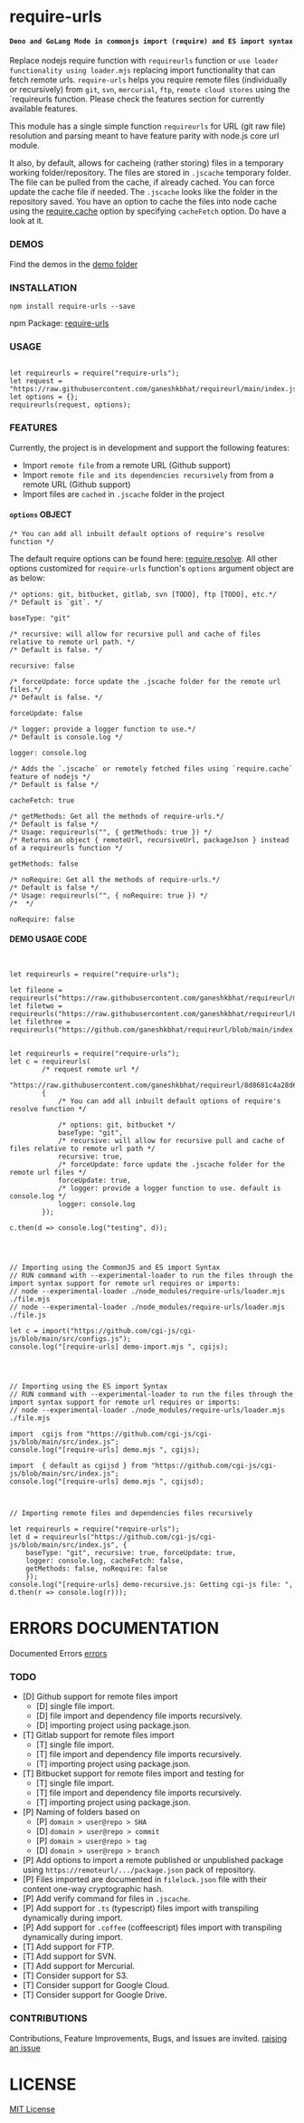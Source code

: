 # require-urls

#### `Deno and GoLang Mode in commonjs import (require) and ES import syntax`

Replace nodejs require function with `requireurls` function or `use loader functionality using loader.mjs` replacing import functionality that can fetch remote urls. `require-urls` helps you require remote files (individually or recursively) from `git`, `svn`, `mercurial`, `ftp`, `remote cloud stores` using the `requireurls function. Please check the features section for currently available features.

This module has a single simple function `requireurls` for URL (git raw file) resolution and parsing meant to have feature parity with node.js core url module.

It also, by default, allows for cacheing (rather storing) files in a temporary working folder/repository. The files are stored in `.jscache` temporary folder. The file can be pulled from the cache, if already cached. You can force update the cache file if needed. The `.jscache` looks like the folder in the repository saved. You have an option to cache the files into node cache using the [require.cache](https://nodejs.org/api/modules.html#requirecache) option by specifying `cacheFetch` option. Do have a look at it.

### DEMOS

Find the demos in the [demo folder](./demos/)

### INSTALLATION

`npm install require-urls --save`

npm Package: [require-urls](https://www.npmjs.com/package/require-urls)

### USAGE

```

let requireurls = require("require-urls");
let request = "https://raw.githubusercontent.com/ganeshkbhat/requireurl/main/index.js";
let options = {};
requireurls(request, options);

```

### FEATURES

Currently, the project is in development and support the following features:

- Import `remote file` from a remote URL (Github support)
- Import `remote file and its dependencies recursively` from from a remote URL (Github support)
- Import files are `cached` in `.jscache` folder in the project

#### `options` OBJECT

```
/* You can add all inbuilt default options of require's resolve function */
```

The default require options can be found here: [require.resolve](https://nodejs.org/api/modules.html#requireresolverequest-options). All other options customized for `require-urls` function's `options` argument object are as below:

```
/* options: git, bitbucket, gitlab, svn [TODO], ftp [TODO], etc.*/
/* Default is `git`. */

baseType: "git"
```

```
/* recursive: will allow for recursive pull and cache of files relative to remote url path. */
/* Default is false. */

recursive: false
```

```
/* forceUpdate: force update the .jscache folder for the remote url files.*/
/* Default is false. */

forceUpdate: false
```

```
/* logger: provide a logger function to use.*/
/* Default is console.log */

logger: console.log
```

```
/* Adds the `.jscache` or remotely fetched files using `require.cache` feature of nodejs */
/* Default is false */

cacheFetch: true
```

```
/* getMethods: Get all the methods of require-urls.*/
/* Default is false */
/* Usage: requireurls("", { getMethods: true }) */
/* Returns an object { remoteUrl, recursiveUrl, packageJson } instead of a requireurls function */

getMethods: false
```

```
/* noRequire: Get all the methods of require-urls.*/
/* Default is false */
/* Usage: requireurls("", { noRequire: true }) */
/*  */

noRequire: false
```

#### DEMO USAGE CODE

```


let requireurls = require("require-urls");

let fileone = requireurls("https://raw.githubusercontent.com/ganeshkbhat/requireurl/main/index.js");
let filetwo = requireurls("https://raw.githubusercontent.com/ganeshkbhat/requireurl/8d8681c4a28d64f23fb473064fa86880a0b930ff/index.js");
let filethree = requireurls("https://github.com/ganeshkbhat/requireurl/blob/main/index.js");


let requireurls = require("require-urls");
let c = requireurls(
        /* request remote url */
        "https://raw.githubusercontent.com/ganeshkbhat/requireurl/8d8681c4a28d64f23fb473064fa86880a0b930ff/index.js",
        {
            /* You can add all inbuilt default options of require's resolve function */

            /* options: git, bitbucket */
            baseType: "git",
            /* recursive: will allow for recursive pull and cache of files relative to remote url path */
            recursive: true,
            /* forceUpdate: force update the .jscache folder for the remote url files */
            forceUpdate: true,
            /* logger: provide a logger function to use. default is console.log */
            logger: console.log
        });

c.then(d => console.log("testing", d));


```

```


// Importing using the CommonJS and ES import Syntax
// RUN command with --experimental-loader to run the files through the import syntax support for remote url requires or imports:
// node --experimental-loader ./node_modules/require-urls/loader.mjs ./file.mjs
// node --experimental-loader ./node_modules/require-urls/loader.mjs ./file.js

let c = import("https://github.com/cgi-js/cgi-js/blob/main/src/configs.js");
console.log("[require-urls] demo-import.mjs ", cgijs);


```

```


// Importing using the ES import Syntax
// RUN command with --experimental-loader to run the files through the import syntax support for remote url requires or imports:
// node --experimental-loader ./node_modules/require-urls/loader.mjs ./file.mjs

import  cgijs from "https://github.com/cgi-js/cgi-js/blob/main/src/index.js";
console.log("[require-urls] demo.mjs ", cgijs);

import  { default as cgijsd } from "https://github.com/cgi-js/cgi-js/blob/main/src/index.js";
console.log("[require-urls] demo.mjs ", cgijsd);


```


```

// Importing remote files and dependencies files recursively

let requireurls = require("require-urls");
let d = requireurls("https://github.com/cgi-js/cgi-js/blob/main/src/index.js", {
    baseType: "git", recursive: true, forceUpdate: true,
    logger: console.log, cacheFetch: false,
    getMethods: false, noRequire: false
    });
console.log("[require-urls] demo-recursive.js: Getting cgi-js file: ", d.then(r => console.log(r)));

```

# ERRORS DOCUMENTATION

Documented Errors [errors](./docs/errors.md)

### TODO

- [D] Github support for remote files import
  - [D] single file import.
  - [D] file import and dependency file imports recursively.
  - [D] importing project using package.json.
- [T] Gitlab support for remote files import
  - [T] single file import.
  - [T] file import and dependency file imports recursively.
  - [T] importing project using package.json.
- [T] Bitbucket support for remote files import and testing for
  - [T] single file import.
  - [T] file import and dependency file imports recursively.
  - [T] importing project using package.json.
- [P] Naming of folders based on
  - [P] `domain > user@repo > SHA`
  - [D] `domain > user@repo > commit`
  - [P] `domain > user@repo > tag`
  - [D] `domain > user@repo > branch`
- [P] Add options to import a remote published or unpublished package using `https://remoteurl/.../package.json` pack of repository.
- [P] Files imported are documented in `filelock.json` file with their content one-way cryptographic hash.
- [P] Add verify command for files in `.jscache`.
- [P] Add support for `.ts` (typescript) files import with transpiling dynamically during import.
- [P] Add support for `.coffee` (coffeescript) files import with transpiling dynamically during import.
- [T] Add support for FTP.
- [T] Add support for SVN.
- [T] Add support for Mercurial.
- [T] Consider support for S3.
- [T] Consider support for Google Cloud.
- [T] Consider support for Google Drive.

### CONTRIBUTIONS

Contributions, Feature Improvements, Bugs, and Issues are invited. [raising an issue](https://github.com/ganeshkbhat/requireurl/issues)

# LICENSE

[MIT License](./LICENSE)
